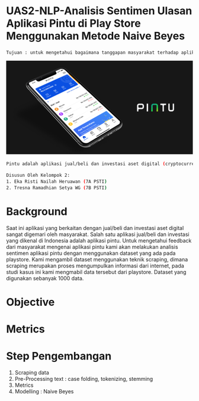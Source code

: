 # UAS2-NLP-Analisis Sentimen Ulasan Aplikasi Pintu di Play Store Menggunakan Metode Naive Beyes

```bash
Tujuan : untuk mengetahui bagaimana tanggapan masyarakat terhadap aplikasi pintu 
```

![logo](Src/logo.png)

```bash 
Pintu adalah aplikasi jual/beli dan investasi aset digital (cryptocurrency) yang mudah, praktis, dan instan di Indonesia.
```

```bash 
Disusun Oleh Kelompok 2: 
1. Eka Risti Nailah Heruawan (7A PSTI)
2. Tresna Ramadhian Setya WG (7B PSTI)
```

# Background
Saat ini aplikasi yang berkaitan dengan jual/beli dan investasi aset digital sangat digemari oleh masyarakat. Salah satu aplikasi jual/beli dan investasi yang dikenal di Indonesia adalah aplikasi pintu. Untuk mengetahui feedback dari masyarakat mengenai aplikasi pintu kami akan melakukan analisis sentimen aplikasi pintu dengan menggunakan dataset yang ada pada playstore. Kami mengambil dataset menggunakan teknik scraping, dimana scraping merupakan proses mengumpulkan informasi dari internet, pada studi kasus ini kami mengmabil data tersebut dari playstore. Dataset yang digunakan sebanyak 1000 data. 


# Objective


# Metrics

# Step Pengembangan
1. Scraping data
2. Pre-Processing text : case folding, tokenizing, stemming
3. Metrics
4. Modelling : Naive Beyes

# 
